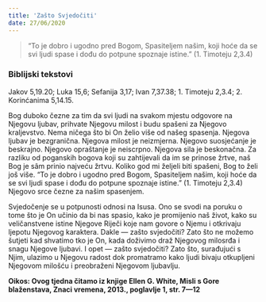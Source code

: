 ```yaml
---
title: 'Zašto Svjedočiti'
date: 27/06/2020
---
```


> <p></p>
> “To je dobro i ugodno pred Bogom, Spasiteljem našim, koji hoće da se svi ljudi spase i dođu do potpune spoznaje istine.” (1. Timoteju 2,3.4)

### Biblijski tekstovi
Jakov 5,19.20; Luka 15,6; Sefanija 3,17; Ivan 7,37.38; 1. Timoteju 2,3.4; 2. Korinćanima 5,14.15.

Bog duboko čezne za tim da svi ljudi na svakom mjestu odgovore na Njegovu ljubav, prihvate Njegovu milost i budu spašeni za Njegovo kraljevstvo. Nema ničega što bi On želio više od našeg spasenja. Njegova ljubav je bezgranična. Njegova milost je neizmjerna. Njegovo suosjećanje je beskrajno. Njegovo opraštanje je neiscrpno. Njegova sila je beskonačna. Za razliku od poganskih bogova koji su zahtijevali da im se prinose žrtve, naš Bog je sâm prinio najveću žrtvu. Koliko god mi željeli biti spašeni, Bog to želi još više. “To je dobro i ugodno pred Bogom, Spasiteljem našim, koji hoće da se svi ljudi spase i dođu do potpune spoznaje istine.” (1. Timoteju 2,3.4) Njegovo srce čezne za našim spasenjem.

Svjedočenje se u potpunosti odnosi na Isusa. Ono se svodi na poruku o tome što je On učinio da bi nas spasio, kako je promijenio naš život, kako su veličanstvene istine Njegove Riječi koje nam govore o Njemu i otkrivaju ljepotu Njegovog karaktera. Dakle — zašto svjedočiti? Zato što ne možemo šutjeti kad shvatimo tko je On, kada doživimo draž Njegovog milosrđa i snagu Njegove ljubavi. I opet — zašto svjedočiti? Zato što, surađujući s Njim, ulazimo u Njegovu radost dok promatramo kako ljudi bivaju otkupljeni Njegovom milošću i preobraženi Njegovom ljubavlju.

**Oikos: Ovog tjedna čitamo iz knjige Ellen G. White, Misli s Gore blaženstava, Znaci vremena, 2013., poglavlje 1, str. 7—12**